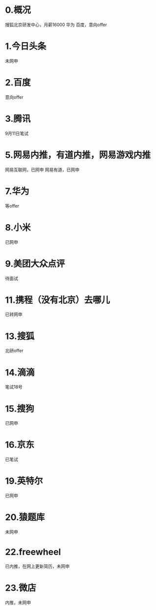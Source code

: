 # 0.概况
搜狐北京研发中心，月薪16000
华为
百度，意向offer
# 1.今日头条
未网申
# 2.百度
意向offer
# 3.腾讯 
9月11日笔试
# 5.网易内推，有道内推，网易游戏内推  
网易互联网，已网申
网易有道，已网申
# 7.华为
等offer
# 8.小米
已网申
# 9.美团大众点评
待面试
# 11.携程（没有北京）去哪儿  
已转网申 
# 13.搜狐
北研offer
# 14.滴滴
笔试18号
# 15.搜狗
已网申
# 16.京东
已笔试
# 19.英特尔
已网申
# 20.猿题库
未网申
# 22.freewheel
已内推，在网上更新简历，未网申
# 23.微店
内推，未网申